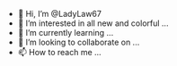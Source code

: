 - 👋 Hi, I’m @LadyLaw67
- 👀 I’m interested in all new and colorful ...
- 🌱 I’m currently learning ...
- 💞️ I’m looking to collaborate on ...
- 📫 How to reach me ...

<!---
LadyLaw67/LadyLaw67 is a ✨ special ✨ repository because its `README.md` (this file) appears on your GitHub profile.
You can click the Preview link to take a look at your changes.
--->
